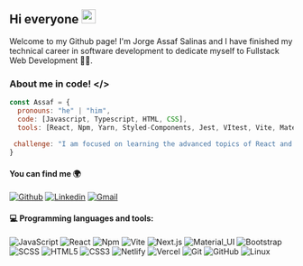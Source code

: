 ## Hi everyone <img width="25px" height="25px" src="https://c.tenor.com/nebZyl8oN7IAAAAi/wave-hello.gifg">
Welcome to my Github page! I'm Jorge Assaf Salinas and I have finished my technical career in software development to dedicate myself to Fullstack Web Development  👨‍💻.
### About me in code! </>

```javascript
const Assaf = {
  pronouns: "he" | "him",
  code: [Javascript, Typescript, HTML, CSS],
  tools: [React, Npm, Yarn, Styled-Components, Jest, VItest, Vite, Material-Ui, Git, Github],
 
 challenge: "I am focused on learning the advanced topics of React and Typescript."
}
```
#### You can find me 🌍
[![Github](https://img.shields.io/badge/-Github-000?style=flat&logo=Github&logoColor=white)](https://github.com/JorgeAssaf)
[![Linkedin](https://img.shields.io/badge/-LinkedIn-blue?style=flat&logo=Linkedin&logoColor=white)](https://www.linkedin.com/in/jorge-enrique-assaf-4bba17215/)
[![Gmail](https://img.shields.io/badge/-Gmail-c14438?style=flat&logo=Gmail&logoColor=white)](mailto:jorgeassaf160@gmail.com)

#### :computer: Programming languages and tools: 
  
![JavaScript](https://img.shields.io/badge/-JavaScript-black?style=flat-square&logo=javascript)
![React](https://img.shields.io/badge/-React-black?style=flat-square&logo=react)
![Npm](https://img.shields.io/badge/-Npm-black?style=flat-square&logo=Npm)
![Vite](https://img.shields.io/badge/-Vite-black?style=flat-square&logo=Vite)
![Next.js](https://img.shields.io/badge/-Next-black?style=flat-square&logo=Next.js)
![Material_UI](https://img.shields.io/badge/-Material_UI-black?style=flat-square&logo=material-ui)
![Bootstrap](https://img.shields.io/badge/-Bootstrap-black?style=flat-square&logo=bootstrap)
![SCSS](https://img.shields.io/badge/-SCSS-black?style=flat-square&logo=SASS)
![HTML5](https://img.shields.io/badge/-HTML5-black?style=flat-square&logo=html5&logoColor=white)
![CSS3](https://img.shields.io/badge/-CSS3-black?style=flat-square&logo=css3)
![Netlify](https://img.shields.io/badge/-Netlify-black?style=flat-square&logo=netlify)
![Vercel](https://img.shields.io/badge/-Vercel-black?style=flat-square&logo=vercel)
![Git](https://img.shields.io/badge/-Git-black?style=flat-square&logo=git)
![GitHub](https://img.shields.io/badge/-GitHub-black?style=flat-square&logo=github)
![Linux](https://img.shields.io/badge/-Linux-black?style=flat-square&logo=Linux)
